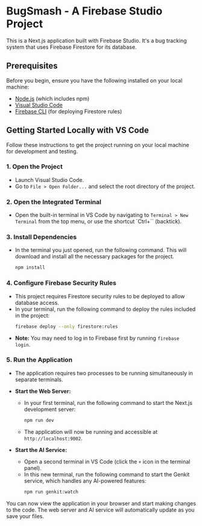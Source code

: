 # BugSmash - A Firebase Studio Project

This is a Next.js application built with Firebase Studio. It's a bug tracking system that uses Firebase Firestore for its database.

## Prerequisites

Before you begin, ensure you have the following installed on your local machine:
*   [Node.js](https://nodejs.org/en) (which includes npm)
*   [Visual Studio Code](https://code.visualstudio.com/)
*   [Firebase CLI](https://firebase.google.com/docs/cli) (for deploying Firestore rules)

## Getting Started Locally with VS Code

Follow these instructions to get the project running on your local machine for development and testing.

### 1. Open the Project
- Launch Visual Studio Code.
- Go to `File > Open Folder...` and select the root directory of the project.

### 2. Open the Integrated Terminal
- Open the built-in terminal in VS Code by navigating to `Terminal > New Terminal` from the top menu, or use the shortcut `Ctrl+\`` (backtick).

### 3. Install Dependencies
- In the terminal you just opened, run the following command. This will download and install all the necessary packages for the project.
  ```bash
  npm install
  ```

### 4. Configure Firebase Security Rules
- This project requires Firestore security rules to be deployed to allow database access.
- In your terminal, run the following command to deploy the rules included in the project:
  ```bash
  firebase deploy --only firestore:rules
  ```
- **Note:** You may need to log in to Firebase first by running `firebase login`.

### 5. Run the Application
- The application requires two processes to be running simultaneously in separate terminals.

- **Start the Web Server:**
  - In your first terminal, run the following command to start the Next.js development server:
    ```bash
    npm run dev
    ```
  - The application will now be running and accessible at `http://localhost:9002`.

- **Start the AI Service:**
  - Open a second terminal in VS Code (click the `+` icon in the terminal panel).
  - In this new terminal, run the following command to start the Genkit service, which handles any AI-powered features:
    ```bash
    npm run genkit:watch
    ```

You can now view the application in your browser and start making changes to the code. The web server and AI service will automatically update as you save your files.